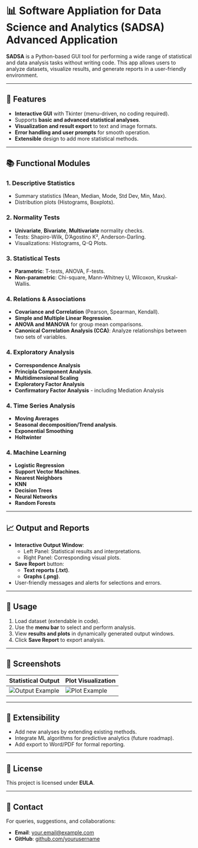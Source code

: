 # 📊 Software Appliation for Data Science and Analytics (SADSA) Advanced Application  

**SADSA** is a Python-based GUI tool for performing a wide range of statistical and data analysis tasks without writing code. This app allows users to analyze datasets, visualize results, and generate reports in a user-friendly environment.  

---

## 🚀 Features  

- **Interactive GUI** with Tkinter (menu-driven, no coding required).
- Supports **basic and advanced statistical analyses**.
- **Visualization and result export** to text and image formats.
- **Error handling and user prompts** for smooth operation.  
- **Extensible** design to add more statistical methods.  

---

## 📚 Functional Modules  

### 1. **Descriptive Statistics**  
- Summary statistics (Mean, Median, Mode, Std Dev, Min, Max).  
- Distribution plots (Histograms, Boxplots).  

### 2. **Normality Tests**  
- **Univariate**, **Bivariate**, **Multivariate** normality checks.  
- Tests: Shapiro-Wilk, D’Agostino K², Anderson-Darling.  
- Visualizations: Histograms, Q-Q Plots.  

### 3. **Statistical Tests**  
- **Parametric**: T-tests, ANOVA, F-tests.  
- **Non-parametric**: Chi-square, Mann-Whitney U, Wilcoxon, Kruskal-Wallis.  

### 4. **Relations & Associations**  
- **Covariance and Correlation** (Pearson, Spearman, Kendall).  
- **Simple and Multiple Linear Regression**.  
- **ANOVA and MANOVA** for group mean comparisons.  
- **Canonical Correlation Analysis (CCA)**: Analyze relationships between two sets of variables.

### 4. **Exploratory Analysis**  
- **Correspondence Analysis** 
- **Principla Component Analysis**.  
- **Multidimensional Scaling**
- **Exploratory Factor Analysis**
- **Confirmatory Factor Analysis** - including Mediation Analysis

### 4. **Time Series Analysis**  
- **Moving Averages** 
- **Seasonal decomposition/Trend analysis**.  
- **Exponential Smoothing**
- **Holtwinter**

### 4. **Machine Learning**  
- **Logistic Regression** 
- **Support Vector Machines**.  
- **Nearest Neighbors**
- **KNN**
- **Decision Trees**
- **Neural Networks**
- **Random Forests**
 
---

## 📈 Output and Reports  

- **Interactive Output Window**:  
  - Left Panel: Statistical results and interpretations.  
  - Right Panel: Corresponding visual plots.  
- **Save Report** button:  
  - **Text reports (.txt)**.  
  - **Graphs (.png)**.  
- User-friendly messages and alerts for selections and errors.  

---

## 📂 Usage  

1. Load dataset (extendable in code).  
2. Use the **menu bar** to select and perform analysis.  
3. View **results and plots** in dynamically generated output windows.  
4. Click **Save Report** to export analysis.  

---

## 🌟 Screenshots  

| Statistical Output  | Plot Visualization  |  
|----------------------|--------------------|  
| ![Output Example](screenshots/output_example.png) | ![Plot Example](screenshots/plot_example.png) |  

---

## 🧩 Extensibility  

- Add new analyses by extending existing methods.  
- Integrate ML algorithms for predictive analytics (future roadmap).  
- Add export to Word/PDF for formal reporting.  

---

## 📜 License  

This project is licensed under **EULA**.  

---

## 📧 Contact  

For queries, suggestions, and collaborations:  
- **Email**: [your.email@example.com](mailto:your.email@example.com)  
- **GitHub**: [github.com/yourusername](https://github.com/yourusername)  
